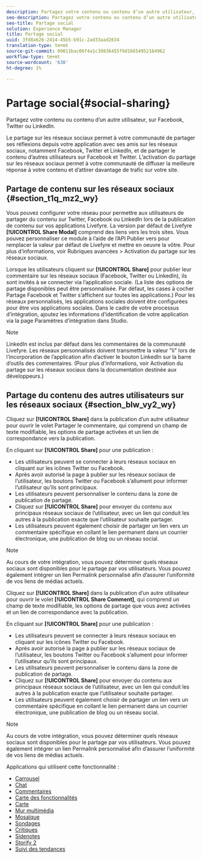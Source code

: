 ```yaml
---
description: Partagez votre contenu ou contenu d’un autre utilisateur, sur Facebook, Twitter ou LinkedIn.
seo-description: Partagez votre contenu ou contenu d’un autre utilisateur, sur Facebook, Twitter ou LinkedIn.
seo-title: Partage social
solution: Experience Manager
title: Partage social
uuid: 3fd8a628-2414-45b5-b91c-2ad33aad2634
translation-type: tm+mt
source-git-commit: 09011bac06f4a1c39836455f9d16654952184962
workflow-type: tm+mt
source-wordcount: '638'
ht-degree: 1%

---
```



# Partage social{#social-sharing}

Partagez votre contenu ou contenu d’un autre utilisateur, sur Facebook, Twitter ou LinkedIn.

Le partage sur les réseaux sociaux permet à votre communauté de partager ses réflexions depuis votre application avec ses amis sur les réseaux sociaux, notamment Facebook, Twitter et LinkedIn, et de partager le contenu d’autres utilisateurs sur Facebook et Twitter. L’activation du partage sur les réseaux sociaux permet à votre communauté de diffuser la meilleure réponse à votre contenu et d’attirer davantage de trafic sur votre site.

## Partage de contenu sur les réseaux sociaux {#section_t1q_mz2_wy}

Vous pouvez configurer votre réseau pour permettre aux utilisateurs de partager du contenu sur Twitter, Facebook ou LinkedIn lors de la publication de contenu sur vos applications Livefyre. La version par défaut de Livefyre **[!UICONTROL Share Modal]** comprend des liens vers les trois sites. Vous pouvez personnaliser ce module à l’aide de l’API Publier vers pour remplacer la valeur par défaut de Livefyre et mettre en oeuvre la vôtre. Pour plus d’informations, voir Rubriques avancées > Activation du partage sur les réseaux sociaux.

Lorsque les utilisateurs cliquent sur **[!UICONTROL Share]** pour publier leur commentaire sur les réseaux sociaux (Facebook, Twitter ou LinkedIn), ils sont invités à se connecter via l’application sociale. (La liste des options de partage disponibles peut être personnalisée. Par défaut, les cases à cocher Partage Facebook et Twitter s’affichent sur toutes les applications.) Pour les réseaux personnalisés, les applications sociales doivent être configurées pour être vos applications sociales. Dans le cadre de votre processus d’intégration, ajoutez les informations d’identification de votre application via la page Paramètres d’intégration dans Studio.

>[!NOTE]
>
>LinkedIn est inclus par défaut dans les commentaires de la communauté Livefyre. Les réseaux personnalisés doivent transmettre la valeur &quot;li&quot; lors de l’incorporation de l’application afin d’activer le bouton LinkedIn sur la barre d’outils des commentaires. (Pour plus d’informations, voir Activation du partage sur les réseaux sociaux dans la documentation destinée aux développeurs.)

## Partage du contenu des autres utilisateurs sur les réseaux sociaux {#section_blw_vy2_wy}

Cliquez sur **[!UICONTROL Share]** dans la publication d’un autre utilisateur pour ouvrir le volet Partager le commentaire, qui comprend un champ de texte modifiable, les options de partage activées et un lien de correspondance vers la publication.

En cliquant sur **[!UICONTROL Share]** pour une publication :

* Les utilisateurs peuvent se connecter à leurs réseaux sociaux en cliquant sur les icônes Twitter ou Facebook.
* Après avoir autorisé la page à publier sur les réseaux sociaux de l’utilisateur, les boutons Twitter ou Facebook s’allument pour informer l’utilisateur qu’ils sont principaux.
* Les utilisateurs peuvent personnaliser le contenu dans la zone de publication de partage.
* Cliquez sur **[!UICONTROL Share]** pour envoyer du contenu aux principaux réseaux sociaux de l’utilisateur, avec un lien qui conduit les autres à la publication exacte que l’utilisateur souhaite partager.
* Les utilisateurs peuvent également choisir de partager un lien vers un commentaire spécifique en collant le lien permanent dans un courrier électronique, une publication de blog ou un réseau social.

>[!NOTE]
>
>Au cours de votre intégration, vous pouvez déterminer quels réseaux sociaux sont disponibles pour le partage par vos utilisateurs. Vous pouvez également intégrer un lien Permalink personnalisé afin d’assurer l’uniformité de vos liens de médias actuels.

Cliquez sur **[!UICONTROL Share]** dans la publication d’un autre utilisateur pour ouvrir le volet **[!UICONTROL Share Comment]**, qui comprend un champ de texte modifiable, les options de partage que vous avez activées et un lien de correspondance avec la publication.

En cliquant sur **[!UICONTROL Share]** pour une publication :

* Les utilisateurs peuvent se connecter à leurs réseaux sociaux en cliquant sur les icônes Twitter ou Facebook.
* Après avoir autorisé la page à publier sur les réseaux sociaux de l’utilisateur, les boutons Twitter ou Facebook s’allument pour informer l’utilisateur qu’ils sont principaux.
* Les utilisateurs peuvent personnaliser le contenu dans la zone de publication de partage.
* Cliquez sur **[!UICONTROL Share]** pour envoyer du contenu aux principaux réseaux sociaux de l’utilisateur, avec un lien qui conduit les autres à la publication exacte que l’utilisateur souhaite partager.
* Les utilisateurs peuvent également choisir de partager un lien vers un commentaire spécifique en collant le lien permanent dans un courrier électronique, une publication de blog ou un réseau social.

>[!NOTE]
>
>Au cours de votre intégration, vous pouvez déterminer quels réseaux sociaux sont disponibles pour le partage par vos utilisateurs. Vous pouvez également intégrer un lien Permalink personnalisé afin d’assurer l’uniformité de vos liens de médias actuels.



Applications qui utilisent cette fonctionnalité :

* [Carrousel](/help/using/c-about-apps/c-carousel-app/c-carousel-app.md#c_carousel_app)
* [Chat](/help/using/c-about-apps/c-chat-app/c-chat-app.md#c_chat_app)
* [Commentaires](/help/using/c-about-apps/c-comments/c-comments.md)
* [Carte des fonctionnalités](/help/using/c-about-apps/c-feature-card-app/c-feature-card-app.md#c_feature_card_app)
* [Carte](/help/using/c-about-apps/c-map-app/c-map-app.md#c_map_app)
* [Mur multimédia](/help/using/c-about-apps/c-media-wall-app/c-media-wall-app.md#c_media_wall_app)
* [Mosaïque](/help/using/c-about-apps/c-mosaic-app/c-mosaic-app.md#c_mosaic_app)
* [Sondages](/help/using/c-about-apps/c-polls-app/c-polls-app.md#c_polls_app)
* [Critiques](/help/using/c-about-apps/c-reviews-app/c-reviews-app.md#c_reviews_app)
* [Sidenotes](/help/using/c-about-apps/c-sidenotes-app/c-sidenotes-app.md#c_sidenotes_app)
* [Storify 2](/help/using/c-about-apps/c-storify2/c-storify2.md#c_storify2)
* [Suivi des tendances](/help/using/c-about-apps/c-trending-app/c-trending-app.md#c_trending_app)

